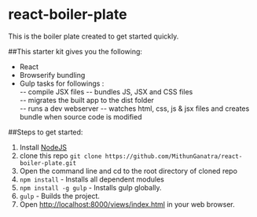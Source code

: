 # react-boiler-plate
This is the boiler plate created to get started quickly.

##This starter kit gives you the following:
- React  
- Browserify bundling
- Gulp tasks for followings :  
-- compile JSX files
-- bundles JS, JSX and CSS files  
-- migrates the built app to the dist folder  
-- runs a dev webserver
-- watches html, css, js & jsx files and creates bundle when source code is modified

##Steps to get started:  
1. Install [NodeJS](http://www.nodejs.org)  
2. clone this repo `git clone https://github.com/MithunGanatra/react-boiler-plate.git`
3. Open the command line and cd to the root directory of cloned repo
4. `npm install` - Installs all dependent modules
5. `npm install -g gulp` - Installs gulp globally.
5. `gulp` - Builds the project. 
6. Open [http://localhost:8000/views/index.html](http://localhost:8000/views/index.html) in your web browser.
